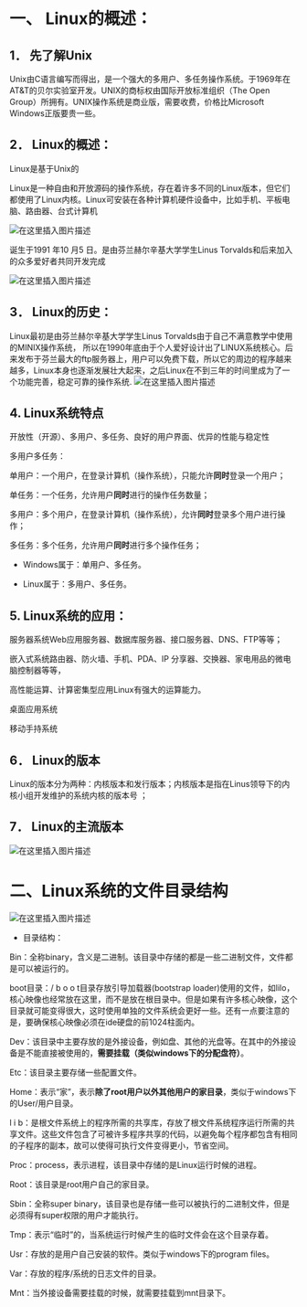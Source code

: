 # **一、** Linux的概述：

## **1．** 先了解Unix

Unix由C语言编写而得出，是一个强大的多用户、多任务操作系统。于1969年在AT&T的贝尔实验室开发。UNIX的商标权由国际开放标准组织（The Open Group）所拥有。UNIX操作系统是商业版，需要收费，价格比Microsoft Windows正版要贵一些。



## **2．** Linux的概述：

Linux是基于Unix的

Linux是一种自由和开放源码的操作系统，存在着许多不同的Linux版本，但它们都使用了Linux内核。Linux可安装在各种计算机硬件设备中，比如手机、平板电脑、路由器、台式计算机

![在这里插入图片描述](https://img-blog.csdnimg.cn/2020041817093636.jpg)

诞生于1991 年10 月5 日。是由芬兰赫尔辛基大学学生Linus Torvalds和后来加入的众多爱好者共同开发完成


![在这里插入图片描述](https://img-blog.csdnimg.cn/20200418171019750.jpg)

## **3．** Linux的历史：

Linux最初是由芬兰赫尔辛基大学学生Linus Torvalds由于自己不满意教学中使用的MINIX操作系统， 所以在1990年底由于个人爱好设计出了LINUX系统核心。后来发布于芬兰最大的ftp服务器上，用户可以免费下载，所以它的周边的程序越来越多，Linux本身也逐渐发展壮大起来，之后Linux在不到三年的时间里成为了一个功能完善，稳定可靠的操作系统.
![在这里插入图片描述](https://img-blog.csdnimg.cn/2020041817124317.jpg)
## **4.**    Linux系统特点

开放性（开源）、多用户、多任务、良好的用户界面、优异的性能与稳定性

 

多用户多任务：

单用户：一个用户，在登录计算机（操作系统），只能允许**同时**登录一个用户；

单任务：一个任务，允许用户**同时**进行的操作任务数量；

多用户：多个用户，在登录计算机（操作系统），允许**同时**登录多个用户进行操作；

多任务：多个任务，允许用户**同时**进行多个操作任务；

 

- Windows属于：单用户、多任务。

- Linux属于：多用户、多任务。

## **5.**   Linux系统的应用：

服务器系统Web应用服务器、数据库服务器、接口服务器、DNS、FTP等等； 

嵌入式系统路由器、防火墙、手机、PDA、IP 分享器、交换器、家电用品的微电脑控制器等等，

高性能运算、计算密集型应用Linux有强大的运算能力。

桌面应用系统

移动手持系统

## **6．** Linux的版本

Linux的版本分为两种：内核版本和发行版本；内核版本是指在Linus领导下的内核小组开发维护的系统内核的版本号 ；

## **7．** Linux的主流版本

![在这里插入图片描述](https://img-blog.csdnimg.cn/20200418171406614.jpg?x-oss-process=image/watermark,type_ZmFuZ3poZW5naGVpdGk,shadow_10,text_aHR0cHM6Ly9ibG9nLmNzZG4ubmV0L3JlYWxsbGxiag==,size_16,color_FFFFFF,t_70)

# 二、Linux系统的文件目录结构

![在这里插入图片描述](https://img-blog.csdnimg.cn/20200418171432202.jpg)
- 目录结构：

Bin：全称binary，含义是二进制。该目录中存储的都是一些二进制文件，文件都是可以被运行的。

boot目录：/ b o o t目录存放引导加载器(bootstrap loader)使用的文件，如lilo，核心映像也经常放在这里，而不是放在根目录中。但是如果有许多核心映像，这个目录就可能变得很大，这时使用单独的文件系统会更好一些。还有一点要注意的是，要确保核心映像必须在ide硬盘的前1024柱面内。

Dev：该目录中主要存放的是外接设备，例如盘、其他的光盘等。在其中的外接设备是不能直接被使用的，**需要挂载（类似windows下的分配盘符）**。

Etc：该目录主要存储一些配置文件。

Home：表示“家”，表示**除了root用户以外其他用户的家目录**，类似于windows下的User/用户目录。

l i b：是根文件系统上的程序所需的共享库，存放了根文件系统程序运行所需的共享文件。这些文件包含了可被许多程序共享的代码，以避免每个程序都包含有相同的子程序的副本，故可以使得可执行文件变得更小，节省空间。

Proc：process，表示进程，该目录中存储的是Linux运行时候的进程。

Root：该目录是root用户自己的家目录。

Sbin：全称super binary，该目录也是存储一些可以被执行的二进制文件，但是必须得有super权限的用户才能执行。

Tmp：表示“临时”的，当系统运行时候产生的临时文件会在这个目录存着。

Usr：存放的是用户自己安装的软件。类似于windows下的program files。

Var：存放的程序/系统的日志文件的目录。

Mnt：当外接设备需要挂载的时候，就需要挂载到mnt目录下。
